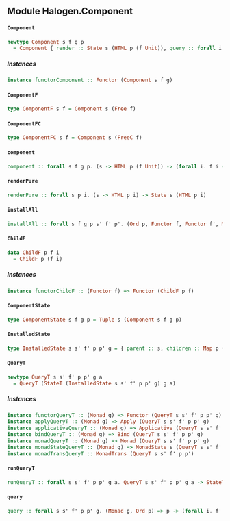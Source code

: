 ## Module Halogen.Component

#### `Component`

``` purescript
newtype Component s f g p
  = Component { render :: State s (HTML p (f Unit)), query :: forall i. f i -> StateT s g i }
```

##### Instances
``` purescript
instance functorComponent :: Functor (Component s f g)
```

#### `ComponentF`

``` purescript
type ComponentF s f = Component s (Free f)
```

#### `ComponentFC`

``` purescript
type ComponentFC s f = Component s (FreeC f)
```

#### `component`

``` purescript
component :: forall s f g p. (s -> HTML p (f Unit)) -> (forall i. f i -> StateT s g i) -> Component s f g p
```

#### `renderPure`

``` purescript
renderPure :: forall s p i. (s -> HTML p i) -> State s (HTML p i)
```

#### `installAll`

``` purescript
installAll :: forall s f g p s' f' p'. (Ord p, Functor f, Functor f', Monad g, Plus g) => Component s f (QueryT s s' f' p p' g) p -> (p -> Tuple s' (Component s' f' g p')) -> Component (InstalledState s s' f' p p' g) (Coproduct f (ChildF p f')) g p'
```

#### `ChildF`

``` purescript
data ChildF p f i
  = ChildF p (f i)
```

##### Instances
``` purescript
instance functorChildF :: (Functor f) => Functor (ChildF p f)
```

#### `ComponentState`

``` purescript
type ComponentState s f g p = Tuple s (Component s f g p)
```

#### `InstalledState`

``` purescript
type InstalledState s s' f' p p' g = { parent :: s, children :: Map p (ComponentState s' f' g p') }
```

#### `QueryT`

``` purescript
newtype QueryT s s' f' p p' g a
  = QueryT (StateT (InstalledState s s' f' p p' g) g a)
```

##### Instances
``` purescript
instance functorQueryT :: (Monad g) => Functor (QueryT s s' f' p p' g)
instance applyQueryT :: (Monad g) => Apply (QueryT s s' f' p p' g)
instance applicativeQueryT :: (Monad g) => Applicative (QueryT s s' f' p p' g)
instance bindQueryT :: (Monad g) => Bind (QueryT s s' f' p p' g)
instance monadQueryT :: (Monad g) => Monad (QueryT s s' f' p p' g)
instance monadStateQueryT :: (Monad g) => MonadState s (QueryT s s' f' p p' g)
instance monadTransQueryT :: MonadTrans (QueryT s s' f' p p')
```

#### `runQueryT`

``` purescript
runQueryT :: forall s s' f' p p' g a. QueryT s s' f' p p' g a -> StateT (InstalledState s s' f' p p' g) g a
```

#### `query`

``` purescript
query :: forall s s' f' p p' g. (Monad g, Ord p) => p -> (forall i. f' i -> QueryT s s' f' p p' g (Maybe i))
```


